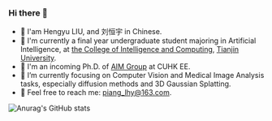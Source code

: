 ### Hi there 👋

  - 👋 I'am Hengyu LIU, and 刘恒宇 in Chinese.
  - 🏫 I'm currently a final year undergraduate student majoring in Artificial Intelligence, at [the College of Intelligence and Computing](https://cic.tju.edu.cn/), [Tianjin University](https://www.tju.edu.cn/).
  - 💼 I'm an incoming Ph.D. of [AIM Group](https://www.ee.cuhk.edu.hk/~yxyuan/index.htm) at CUHK EE.
  - 🌱 I’m currently focusing on Computer Vision and Medical Image Analysis tasks, especially diffusion methods and 3D Gaussian Splatting.
  - 📮 Feel free to reach me: piang_lhy@163.com.

![Anurag's GitHub stats](https://github-readme-stats.vercel.app/api?username=LiuHengyu321&count_private=true&show_icons=true) 

